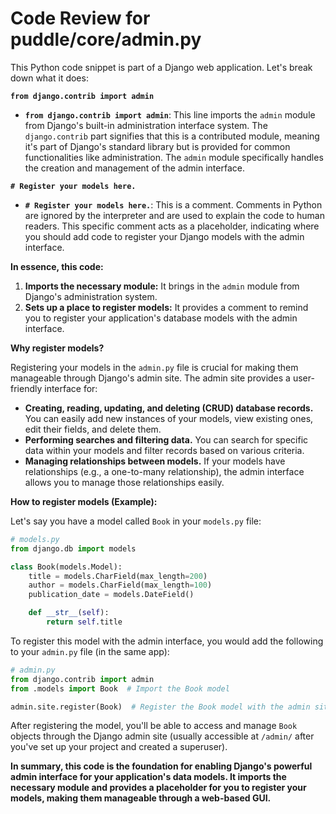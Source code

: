 # Code Review for puddle/core/admin.py

This Python code snippet is part of a Django web application. Let's break down what it does:

**`from django.contrib import admin`**

*   **`from django.contrib import admin`**: This line imports the `admin` module from Django's built-in administration interface system. The `django.contrib` part signifies that this is a contributed module, meaning it's part of Django's standard library but is provided for common functionalities like administration.  The `admin` module specifically handles the creation and management of the admin interface.

**`# Register your models here.`**

*   **`# Register your models here.`**: This is a comment.  Comments in Python are ignored by the interpreter and are used to explain the code to human readers. This specific comment acts as a placeholder, indicating where you should add code to register your Django models with the admin interface.

**In essence, this code:**

1.  **Imports the necessary module:**  It brings in the `admin` module from Django's administration system.
2.  **Sets up a place to register models:** It provides a comment to remind you to register your application's database models with the admin interface.

**Why register models?**

Registering your models in the `admin.py` file is crucial for making them manageable through Django's admin site.  The admin site provides a user-friendly interface for:

*   **Creating, reading, updating, and deleting (CRUD) database records.**  You can easily add new instances of your models, view existing ones, edit their fields, and delete them.
*   **Performing searches and filtering data.** You can search for specific data within your models and filter records based on various criteria.
*   **Managing relationships between models.** If your models have relationships (e.g., a one-to-many relationship), the admin interface allows you to manage those relationships easily.

**How to register models (Example):**

Let's say you have a model called `Book` in your `models.py` file:

```python
# models.py
from django.db import models

class Book(models.Model):
    title = models.CharField(max_length=200)
    author = models.CharField(max_length=100)
    publication_date = models.DateField()

    def __str__(self):
        return self.title
```

To register this model with the admin interface, you would add the following to your `admin.py` file (in the same app):

```python
# admin.py
from django.contrib import admin
from .models import Book  # Import the Book model

admin.site.register(Book)  # Register the Book model with the admin site
```

After registering the model, you'll be able to access and manage `Book` objects through the Django admin site (usually accessible at `/admin/` after you've set up your project and created a superuser).

**In summary, this code is the foundation for enabling Django's powerful admin interface for your application's data models.  It imports the necessary module and provides a placeholder for you to register your models, making them manageable through a web-based GUI.**
